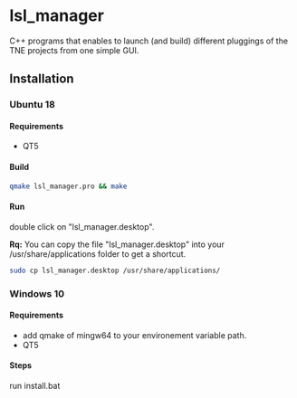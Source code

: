 # lsl_manager
C++ programs that enables to launch (and build) different pluggings of the TNE projects from one simple GUI.

## Installation
### Ubuntu 18
#### Requirements
- QT5
#### Build
```bash
qmake lsl_manager.pro && make
```
#### Run
double click on "lsl_manager.desktop".

**Rq:** You can copy the file "lsl_manager.desktop" into your /usr/share/applications folder to get a shortcut.
```bash
sudo cp lsl_manager.desktop /usr/share/applications/
```

### Windows 10
#### Requirements
- add qmake of mingw64 to your environement variable path.
- QT5
#### Steps
run install.bat
